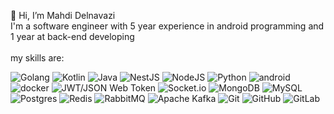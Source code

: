 👋 Hi, I’m Mahdi Delnavazi <br />
I'm a software engineer with 5 year experience in android programming and 1 year at back-end developing <br />
<br />
my skills are:
<br />


![Golang](https://img.shields.io/badge/golang-blue?style=for-the-badge&logo=go&logoColor=white)
![Kotlin](https://img.shields.io/badge/kotlin-yellow?style=for-the-badge&logo=Kotlin&logoColor=white)
![Java](https://img.shields.io/badge/Java-orange?style=for-the-badge&logo=Java&logoColor=white)
![NestJS](https://img.shields.io/badge/nestjs-%23E0234E.svg?style=for-the-badge&logo=nestjs&logoColor=white)
![NodeJS](https://img.shields.io/badge/node.js-6DA55F?style=for-the-badge&logo=node.js&logoColor=white)
![Python](https://img.shields.io/badge/python-3670A0?style=for-the-badge&logo=python&logoColor=ffdd54)
![android](https://img.shields.io/badge/android-gren?style=for-the-badge&logo=android&logoColor=white)
![docker](https://img.shields.io/badge/docker-blue?style=for-the-badge&logo=docker&logoColor=white)
![JWT/JSON Web Token](https://img.shields.io/badge/JWT-black?logo=JSON%20web%20tokens&style=for-the-badge)
![Socket.io](https://img.shields.io/badge/Socket.io-black?style=for-the-badge&logo=socket.io&badgeColor=010101)
![MongoDB](https://img.shields.io/badge/MongoDB-%234ea94b.svg?logo=mongodb&logoColor=white&style=for-the-badge)
![MySQL](https://img.shields.io/badge/mysql-%2300f.svg?logo=mysql&logoColor=white&style=for-the-badge)
![Postgres](https://img.shields.io/badge/postgres-%23316192.svg?logo=postgresql&logoColor=white&style=for-the-badge)
![Redis](https://img.shields.io/badge/redis-%23DD0031.svg?logo=redis&logoColor=white&style=for-the-badge)
![RabbitMQ](https://img.shields.io/badge/Rabbitmq-FF6600?style=for-the-badge&logo=rabbitmq&logoColor=white)
![Apache Kafka](https://img.shields.io/badge/Apache%20Kafka-000?style=for-the-badge&logo=apachekafka)
![Git](https://img.shields.io/badge/git-%23F05033.svg?logo=git&logoColor=white&style=for-the-badge)
![GitHub](https://img.shields.io/badge/github-%23121011.svg?logo=github&logoColor=white&style=for-the-badge)
![GitLab](https://img.shields.io/badge/gitlab-%23181717.svg?logo=gitlab&logoColor=white&style=for-the-badge)

